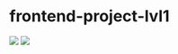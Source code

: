# frontend-project-lvl1
<a href="https://codeclimate.com/github/codeclimate/codeclimate/maintainability"><img src="https://api.codeclimate.com/v1/badges/a99a88d28ad37a79dbf6/maintainability" /></a>
![](https://github.com/NahshonYermiyahu/frontend-project-lvl1/blob/master/.github/workflows/node.js.yml/badge.svg)
